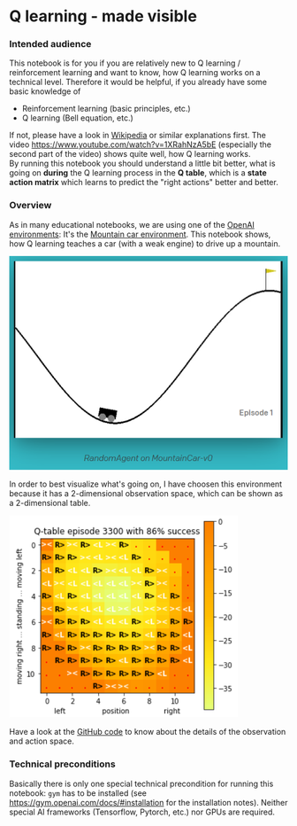 # Q learning - made visible

### Intended audience 

This notebook is for you if you are relatively new to Q learning / reinforcement learning and want to know, how Q learning works on a technical level. Therefore it would be helpful, if you already have some basic knowledge of 
* Reinforcement learning (basic principles, etc.)
* Q learning (Bell equation, etc.)     

If not, please have a look in [Wikipedia](https://en.wikipedia.org/wiki/Q-learning) or similar explanations first. The video https://www.youtube.com/watch?v=1XRahNzA5bE (especially the second part of the video) shows quite well, how Q learning works.     
By running this notebook you should understand a little bit better, what is going on **during** the Q learning process in the **Q table**, which is a **state action matrix** which learns to predict the "right actions" better and better.

### Overview
As in many educational notebooks, we are using one of the [OpenAI environments](http://gym.openai.com/): It's the [Mountain car environment](http://gym.openai.com/envs/MountainCar-v0/). This notebook shows, how Q learning teaches a car (with a weak engine) to drive up a mountain. 

![mountain_car_environment.PNG](mountain_car_environment.PNG)

In order to best visualize what's going on, I have choosen this environment because it has a 2-dimensional observation space, which can be shown as a 2-dimensional table. 

![q_table.PNG](q_table.PNG)

Have a look at the [GitHub code](https://github.com/openai/gym/wiki/MountainCar-v0) to know about the details of the observation and action space.
       
### Technical preconditions
Basically there is only one special technical precondition for running this notebook: `gym` has to be installed (see https://gym.openai.com/docs/#installation for the installation notes). 
Neither special AI frameworks (Tensorflow, Pytorch, etc.) nor GPUs are required.   
 
